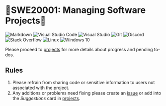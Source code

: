 # 🎄SWE20001: Managing Software Projects🎄
![Markdown](https://img.shields.io/badge/markdown-%23000000.svg?style=for-the-badge&logo=markdown&logoColor=white)
![Visual Studio Code](https://img.shields.io/badge/VisualStudioCode-0078d7.svg?style=for-the-badge&logo=visual-studio-code&logoColor=white)
![Visual Studio](https://img.shields.io/badge/VisualStudio-5C2D91.svg?style=for-the-badge&logo=visual-studio&logoColor=white)
![Git](https://img.shields.io/badge/git-%23F05033.svg?style=for-the-badge&logo=git&logoColor=white)
![Discord](https://img.shields.io/badge/%3CServer%3E-%237289DA.svg?style=for-the-badge&logo=discord&logoColor=white)
![Stack Overflow](https://img.shields.io/badge/-Stackoverflow-FE7A16?style=for-the-badge&logo=stack-overflow&logoColor=white)
![Linux](https://img.shields.io/badge/Linux-FCC624?style=for-the-badge&logo=linux&logoColor=black)
![Windows 10](https://img.shields.io/badge/Windows-0078D6?style=for-the-badge&logo=windows&logoColor=white)

Please proceed to [projects](https://github.com/JakeSiewJK64/SWE20001/projects) for more details about progress and pending to-dos.

## Rules
1. Please refrain from sharing code or sensitive information to users not associated with the project.
2. Any additions or problems need fixing please create an [issue](https://github.com/JakeSiewJK64/SWE20001/issues) or add into the _Suggestions_ card in [projects](https://github.com/JakeSiewJK64/SWE20001/projects).
